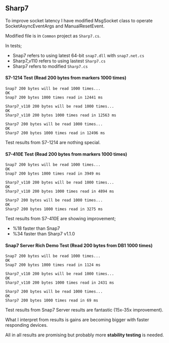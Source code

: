 ## Sharp7
To improve socket latency I have modified MsgSocket class to operate SocketAsyncEventArgs and ManualResetEvent.

Modified file is in `Common` project as `Sharp7.cs`.

In tests;
- Snap7 refers to using latest 64-bit `snap7.dll` with `snap7.net.cs`
- Sharp7_v110 refers to using lastest `Sharp7.cs`
- Sharp7 refers to modified `Sharp7.cs`

#### S7-1214 Test (Read 200 bytes from markers 1000 times)
```
Snap7 200 bytes will be read 1000 times...
OK
Snap7 200 bytes 1000 times read in 12441 ms

Sharp7_v110 200 bytes will be read 1000 times...
OK
Sharp7_v110 200 bytes 1000 times read in 12563 ms

Sharp7 200 bytes will be read 1000 times...
OK
Sharp7 200 bytes 1000 times read in 12496 ms
```
Test results from S7-1214 are nothing special.


#### S7-410E Test (Read 200 bytes from markers 1000 times)
```
Snap7 200 bytes will be read 1000 times...
OK
Snap7 200 bytes 1000 times read in 3949 ms

Sharp7_v110 200 bytes will be read 1000 times...
OK
Sharp7_v110 200 bytes 1000 times read in 4894 ms

Sharp7 200 bytes will be read 1000 times...
OK
Sharp7 200 bytes 1000 times read in 3275 ms
```
Test results from S7-410E are showing improvement; 
- %18 faster than Snap7
- %34 faster than Sharp7 v1.1.0

#### Snap7 Server Rich Demo Test (Read 200 bytes from DB1 1000 times)
```
Snap7 200 bytes will be read 1000 times...
OK
Snap7 200 bytes 1000 times read in 1124 ms

Sharp7_v110 200 bytes will be read 1000 times...
OK
Sharp7_v110 200 bytes 1000 times read in 2431 ms

Sharp7 200 bytes will be read 1000 times...
OK
Sharp7 200 bytes 1000 times read in 69 ms
```
Test results from Snap7 Server results are fantastic (15x-35x improvement).

What I interpret from results is gains are becoming bigger with faster responding devices.

All in all results are promising but probably more **stability testing** is needed.

